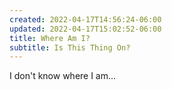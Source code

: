 ```yaml
---
created: 2022-04-17T14:56:24-06:00
updated: 2022-04-17T15:02:52-06:00
title: Where Am I?
subtitle: Is This Thing On?
---
```


I don't know where I am...

